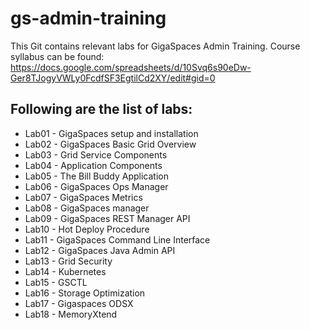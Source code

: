 # gs-admin-training

This Git contains relevant labs for GigaSpaces Admin Training.
Course syllabus can be found:
https://docs.google.com/spreadsheets/d/10Svq6s90eDw-Ger8TJogyVWLy0FcdfSF3EgtilCd2XY/edit#gid=0


## Following are the list of labs:

* Lab01 - GigaSpaces setup and installation
* Lab02 - GigaSpaces Basic Grid Overview
* Lab03 - Grid Service Components
* Lab04 - Application Components
* Lab05 - The Bill Buddy Application
* Lab06 - GigaSpaces Ops Manager
* Lab07 - GigaSpaces Metrics
* Lab08 - GigaSpaces manager
* Lab09 - GigaSpaces REST Manager API
* Lab10 - Hot Deploy Procedure
* Lab11 - GigaSpaces Command Line Interface
* Lab12 - GigaSpaces Java Admin API
* Lab13 - Grid Security
* Lab14 - Kubernetes
* Lab15 - GSCTL
* Lab16 - Storage Optimization
* Lab17 - Gigaspaces ODSX
* Lab18 - MemoryXtend

